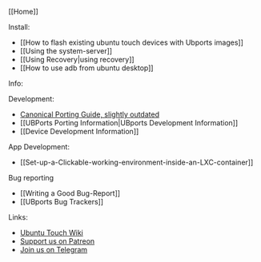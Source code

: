 [[Home]]

Install:
* [[How to flash existing ubuntu touch devices with Ubports images]]
* [[Using the system-server]]
* [[Using Recovery|using recovery]]
* [[How to use adb from ubuntu desktop]]

Info:



Development:
* [Canonical Porting Guide, slightly outdated](https://docs.ubuntu.com/phone/en/devices/porting-new-device)
* [[UBPorts Porting Information|UBports Development Information]]
* [[Device Development Information]]

App Development:
* [[Set-up-a-Clickable-working-environment-inside-an-LXC-container]]

Bug reporting
* [[Writing a Good Bug-Report]]
* [[UBports Bug Trackers]]

Links:
* [Ubuntu Touch Wiki](https://wiki.ubuntu.com/Touch)
* [Support us on Patreon](https://patreon.com/ubports/)
* [Join us on Telegram](https://ubports.com/telegram)